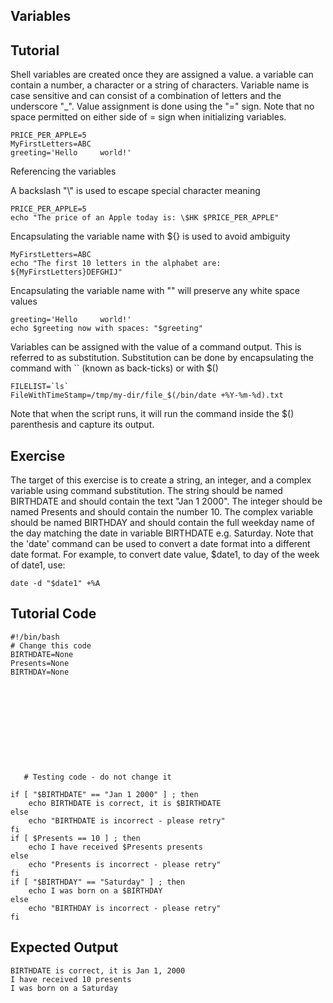Variables
---------

Tutorial
--------
Shell variables are created once they are assigned a value. a variable can contain a number, a character or a string of characters. Variable name is case sensitive and can consist of a combination of letters and the underscore "_". 
Value assignment is done using the "=" sign. Note that no space permitted on either side of = sign when initializing variables.

	PRICE_PER_APPLE=5
	MyFirstLetters=ABC
	greeting='Hello		world!'

Referencing the variables

A backslash "\\" is used to escape special character meaning

	PRICE_PER_APPLE=5
	echo "The price of an Apple today is: \$HK $PRICE_PER_APPLE"

Encapsulating the variable name with ${} is used to avoid ambiguity

	MyFirstLetters=ABC
	echo "The first 10 letters in the alphabet are: ${MyFirstLetters}DEFGHIJ"

Encapsulating the variable name with "" will preserve any white space values
   
	greeting='Hello		world!'
	echo $greeting now with spaces: "$greeting"

Variables can be assigned with the value of a command output. This is referred to as substitution. Substitution can be done by encapsulating the command with `` (known as back-ticks) or with $()

	FILELIST=`ls`
	FileWithTimeStamp=/tmp/my-dir/file_$(/bin/date +%Y-%m-%d).txt

Note that when the script runs, it will run the command inside the $() parenthesis and capture its output.

Exercise
--------
The target of this exercise is to create a string, an integer, and a complex variable using command substitution. The string should be named BIRTHDATE and should contain the text "Jan 1 2000". The integer should be named Presents and should contain the number 10. The complex variable should be named BIRTHDAY and should contain the full weekday name of the day matching the date in variable BIRTHDATE e.g. Saturday. Note that the 'date' command can be used to convert a date format into a different date format. For example, to convert date value, $date1, to day of the week of date1, use: 

	date -d "$date1" +%A

Tutorial Code
-------------
	#!/bin/bash
	# Change this code
	BIRTHDATE=None
	Presents=None
	BIRTHDAY=None

 









       # Testing code - do not change it

	if [ "$BIRTHDATE" == "Jan 1 2000" ] ; then
	    echo BIRTHDATE is correct, it is $BIRTHDATE
	else
	    echo "BIRTHDATE is incorrect - please retry"
	fi
	if [ $Presents == 10 ] ; then
	    echo I have received $Presents presents
	else
	    echo "Presents is incorrect - please retry"
	fi
	if [ "$BIRTHDAY" == "Saturday" ] ; then
	    echo I was born on a $BIRTHDAY
	else
	    echo "BIRTHDAY is incorrect - please retry"
	fi

Expected Output
---------------
	BIRTHDATE is correct, it is Jan 1, 2000
	I have received 10 presents
	I was born on a Saturday
